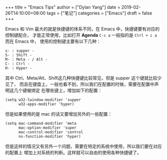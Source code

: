 +++
title = "Emacs Tips"
author = ["Dylan Yang"]
date = 2019-02-26T14:10:00+08:00
tags = ["笔记"]
categories = ["Emacs"]
draft = false
+++

Emacs 和 Vim 最大的就是快捷键的体系不同，在 Emacs 中，快捷键要有对应的控制键配合，
才能正常使用，比如打开 **Agenda** `C-c a` 一般指的是 `Ctrl + c a` 而在 Emacs 中，
使用的控制键主要有以下几种：

```text
s- : supper -
S- : Shift -
M- : Meta - / Alt -
C- : Ctrl -
H- : Hyper -
```

其中 Ctrl、Meta/Alt、Shift这几种快捷键比较常见，但是 supper 这个键就比较少见了，
而且在键盘上，一般也看不到，所以我们在配置的时候，需要在配置中声明这几个键被绑定
在哪些键上，增加如下的配置：

```emacs-lisp
(setq w32-lwindow-modifier 'supper
      w32-apps-modifier 'hyper)
```

但是如果使用的是 mac 的话又要增加另外的一些配置：

```emacs-lisp
(setq mac-command-modifier 'meta
      mac-option-modifier 'super
      mac-control-modifier 'control
      ns-function-modifier 'hyper)
```

但是这样的情况又有另外一个问题，需要在特定的系统中使用，所以我们要在对应的配置上
增加上对系统的判断。这样就可以自由的使用各种快捷键了。
